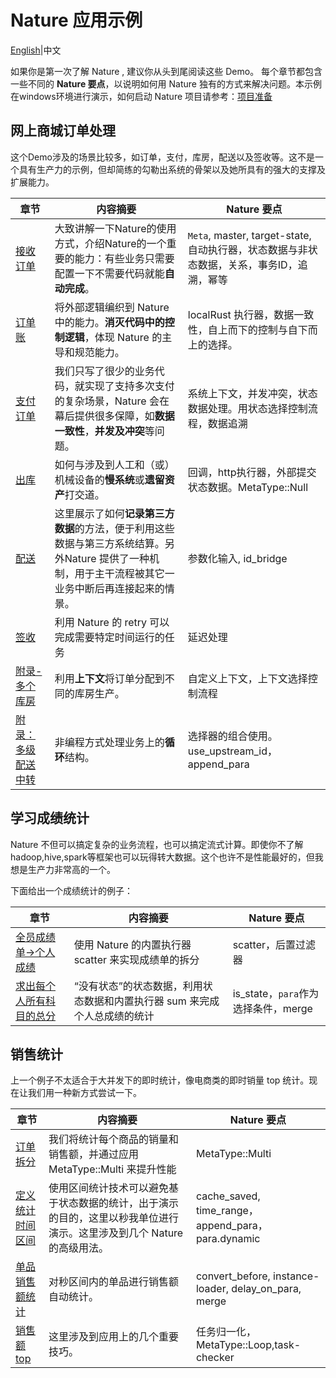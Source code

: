 # Nature 应用示例

[English](README_EN.md)|中文

如果你是第一次了解 Nature , 建议你从头到尾阅读这些 Demo。 每个章节都包含一些不同的 **Nature 要点**，以说明如何用 Nature 独有的方式来解决问题。本示例在windows环境进行演示，如何启动 Nature 项目请参考：[项目准备](doc/ZH/prepare.md)

## 网上商城订单处理

这个Demo涉及的场景比较多，如订单，支付，库房，配送以及签收等。这不是一个具有生产力的示例，但却简练的勾勒出系统的骨架以及她所具有的强大的支撑及扩展能力。


| 章节                                                                        | 内容摘要                                                                                                                                              | Nature 要点                                                                              |
| ----------------------------------------------------------------------------- | ------------------------------------------------------------------------------------------------------------------------------------------------------- | ------------------------------------------------------------------------------------------ |
| [接收订单](doc/ZH/emall/emall-1-order-generate.md)                          | 大致讲解一下Nature的使用方式，介绍Nature的一个重要的能力：有些业务只需要配置一下不需要代码就能**自动完成**。                                          | `Meta`, master, target-state, 自动执行器，状态数据与非状态数据，关系，事务ID，追溯，幂等 |
| [订单账](doc/ZH/emall/emall-2-order-account.md)                             | 将外部逻辑编织到 Nature 中的能力。**消灭代码中的控制逻辑**，体现 Nature 的主导和规范能力。                                                            | localRust 执行器，数据一致性，自上而下的控制与自下而上的选择。                           |
| [支付订单](doc/ZH/emall/emall-3-pay-the-bill.md)                            | 我们只写了很少的业务代码，就实现了支持多次支付的复杂场景，Nature 会在幕后提供很多保障，如**数据一致性**，**并发及冲突**等问题。                       | 系统上下文，并发冲突，状态数据处理。用状态选择控制流程，数据追溯                         |
| [出库](doc/ZH/emall/emall-4-stock-out.md)                                   | 如何与涉及到人工和（或）机械设备的**慢系统**或**遗留资产**打交道。                                                                                    | 回调，http执行器，外部提交状态数据。MetaType::Null                                       |
| [配送](doc/ZH/emall/emall-5-delivery.md)                                    | 这里展示了如何**记录第三方数据**的方法，便于利用这些数据与第三方系统结算。另外Nature 提供了一种机制，用于主干流程被其它一业务中断后再连接起来的情景。 | 参数化输入, id_bridge                                                                    |
| [签收](doc/ZH/emall/emall-6-signed.md)                                      | 利用 Nature 的 retry 可以完成需要特定时间运行的任务                                                                                                   | 延迟处理                                                                                 |
| [附录-多个库房](doc/ZH/emall/emall-appendix-multi-warehouse.md)             | 利用**上下文**将订单分配到不同的库房生产。                                                                                                            | 自定义上下文，上下文选择控制流程                                                         |
| [附录：多级配送中转](doc/ZH/emall/emall-appendix-multi-transfer-station.md) | 非编程方式处理业务上的**循环**结构。                                                                                                                  | 选择器的组合使用。use_upstream_id， append_para                                          |

## 学习成绩统计

Nature 不但可以搞定复杂的业务流程，也可以搞定流式计算。即使你不了解 hadoop,hive,spark等框架也可以玩得转大数据。这个也许不是性能最好的，但我想是生产力非常高的一个。

下面给出一个成绩统计的例子：


| 章节                                                                   | 内容摘要                                                                    | Nature 要点                         |
| ------------------------------------------------------------------------ | ----------------------------------------------------------------------------- | ------------------------------------- |
| [全员成绩单->个人成绩](doc/ZH/score/score_1_to_persion.md)             | 使用 Nature 的内置执行器 scatter 来实现成绩单的拆分                         | scatter，后置过滤器                 |
| [求出每个人所有科目的总分](doc/ZH/score/score_2_person_total_score.md) | “没有状态”的状态数据，利用状态数据和内置执行器 sum 来完成个人总成绩的统计 | is_state，`para`作为选择条件，merge |

## 销售统计

上一个例子不太适合于大并发下的即时统计，像电商类的即时销量 top 统计。现在让我们用一种新方式尝试一下。


| 章节                                      | 内容摘要                                                                                                               | Nature 要点                                           |
| ------------------------------------------- | ------------------------------------------------------------------------------------------------------------------------ | ------------------------------------------------------- |
| [订单拆分](doc/ZH/sale/sale_1.md)         | 我们将统计每个商品的销量和销售额，并通过应用 MetaType::Multi 来提升性能                                                | MetaType::Multi                                       |
| [定义统计时间区间](doc/ZH/sale/sale_2.md) | 使用区间统计技术可以避免基于状态数据的统计，出于演示的目的，这里以秒我单位进行演示。这里涉及到几个 Nature 的高级用法。 | cache_saved, time_range， append_para，para.dynamic   |
| [单品销售额统计](doc/ZH/sale/sale_3.md)   | 对秒区间内的单品进行销售额自动统计。                                                                                   | convert_before, instance-loader, delay_on_para, merge |
| [销售额top](doc/ZH/sale/sale_4.md)        | 这里涉及到应用上的几个重要技巧。                                                                                       | 任务归一化，MetaType::Loop,task-checker               |
